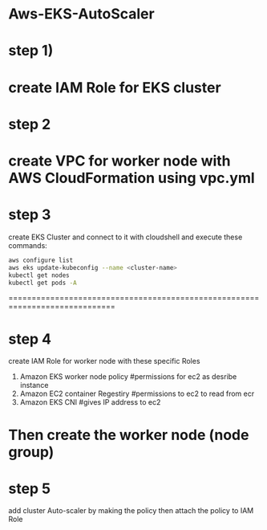 # Aws-EKS-AutoScaler


# step 1)

create IAM Role for EKS cluster
=============================================================================

# step 2

create VPC for worker node with AWS CloudFormation using vpc.yml
=============================================================================

# step 3

create EKS Cluster and connect to it with cloudshell and execute these commands:

```bash
aws configure list 
aws eks update-kubeconfig --name <cluster-name>
kubectl get nodes
kubectl get pods -A
```
=============================================================================

# step 4

create IAM Role for worker node with these specific Roles

1) Amazon EKS worker node policy   #permissions for ec2 as desribe instance
2) Amazon EC2 container Regestiry  #permissions to ec2 to read from ecr
3) Amazon EKS CNI                  #gives IP address to ec2
   
Then create the worker node (node group)
=============================================================================

# step 5

add cluster Auto-scaler by making the policy then attach the policy to IAM Role





